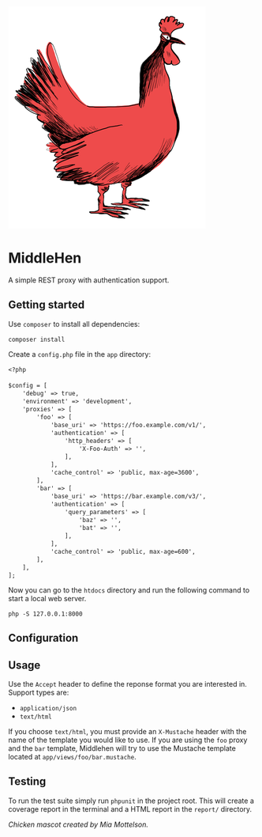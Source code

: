 ![MiddleHen Mascot](https://raw.githubusercontent.com/informeren/middlehen/develop/assets/middlehen-400.png)

MiddleHen
=========

A simple REST proxy with authentication support.


Getting started
---------------

Use `composer` to install all dependencies:

    composer install

Create a `config.php` file in the `app` directory:

```
<?php

$config = [
    'debug' => true,
    'environment' => 'development',
    'proxies' => [
        'foo' => [
            'base_uri' => 'https://foo.example.com/v1/',
            'authentication' => [
                'http_headers' => [
                    'X-Foo-Auth' => '',
                ],
            ],
            'cache_control' => 'public, max-age=3600',
        ],
        'bar' => [
            'base_uri' => 'https://bar.example.com/v3/',
            'authentication' => [
                'query_parameters' => [
                    'baz' => '',
                    'bat' => '',
                ],
            ],
            'cache_control' => 'public, max-age=600',
        ],
    ],
];
```

Now you can go to the `htdocs` directory and run the following command to start a local web server.

    php -S 127.0.0.1:8000


Configuration
-------------


Usage
-----

Use the `Accept` header to define the reponse format you are interested in. Support types are:

- `application/json`
- `text/html`

If you choose `text/html`, you must provide an `X-Mustache` header with the name of the template you would like to use. If you are using the `foo` proxy and the `bar` template, Middlehen will try to use the Mustache template located at `app/views/foo/bar.mustache`.


Testing
-------

To run the test suite simply run `phpunit` in the project root. This will create a coverage report in the terminal and a HTML report in the `report/` directory.


_Chicken mascot created by Mia Mottelson._
